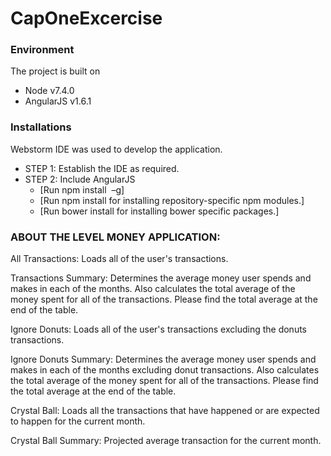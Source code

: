 # CapOneExcercise

### Environment
The project is built on
 * Node v7.4.0
 * AngularJS v1.6.1

### Installations
Webstorm IDE was used to develop the application. 

- STEP 1: Establish the IDE as required.
- STEP 2: Include AngularJS
  - [Run npm install  –g] 
  - [Run npm install for installing repository-specific npm modules.]
  - [Run bower install for installing bower specific packages.]

### ABOUT THE LEVEL MONEY APPLICATION:
All Transactions: Loads all of the user's transactions.

Transactions Summary: Determines the average money user spends and makes in each of the months. Also calculates the total average of the money spent for all of the transactions. Please find the total average at the end of the table.

Ignore Donuts: Loads all of the user's transactions excluding the donuts transactions.

Ignore Donuts Summary: Determines the average money user spends and makes in each of the months excluding donut transactions. Also calculates the total average of the money spent for all of the transactions. Please find the total average at the end of the table.

Crystal Ball: Loads all the transactions that have happened or are expected to happen for the current month.

Crystal Ball Summary: Projected average transaction for the current month.
